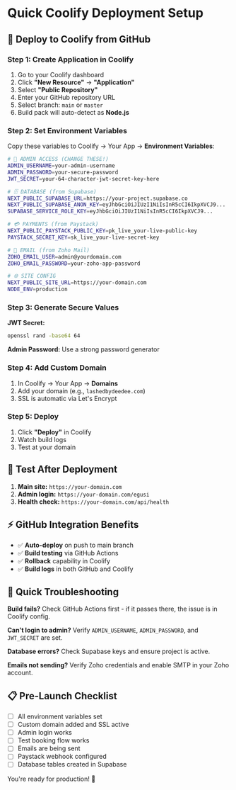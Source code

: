 # Quick Coolify Deployment Setup

## 🚀 Deploy to Coolify from GitHub

### Step 1: Create Application in Coolify
1. Go to your Coolify dashboard
2. Click **"New Resource"** → **"Application"**
3. Select **"Public Repository"** 
4. Enter your GitHub repository URL
5. Select branch: `main` or `master`
6. Build pack will auto-detect as **Node.js**

### Step 2: Set Environment Variables
Copy these variables to Coolify → Your App → **Environment Variables**:

```bash
# 🔐 ADMIN ACCESS (CHANGE THESE!)
ADMIN_USERNAME=your-admin-username
ADMIN_PASSWORD=your-secure-password
JWT_SECRET=your-64-character-jwt-secret-key-here

# 🗄️ DATABASE (from Supabase)
NEXT_PUBLIC_SUPABASE_URL=https://your-project.supabase.co
NEXT_PUBLIC_SUPABASE_ANON_KEY=eyJhbGciOiJIUzI1NiIsInR5cCI6IkpXVCJ9...
SUPABASE_SERVICE_ROLE_KEY=eyJhbGciOiJIUzI1NiIsInR5cCI6IkpXVCJ9...

# 💳 PAYMENTS (from Paystack)
NEXT_PUBLIC_PAYSTACK_PUBLIC_KEY=pk_live_your-live-public-key
PAYSTACK_SECRET_KEY=sk_live_your-live-secret-key

# 📧 EMAIL (from Zoho Mail)
ZOHO_EMAIL_USER=admin@yourdomain.com
ZOHO_EMAIL_PASSWORD=your-zoho-app-password

# 🌐 SITE CONFIG
NEXT_PUBLIC_SITE_URL=https://your-domain.com
NODE_ENV=production
```

### Step 3: Generate Secure Values

**JWT Secret:**
```bash
openssl rand -base64 64
```

**Admin Password:** Use a strong password generator

### Step 4: Add Custom Domain
1. In Coolify → Your App → **Domains**
2. Add your domain (e.g., `lashedbydeedee.com`)
3. SSL is automatic via Let's Encrypt

### Step 5: Deploy
1. Click **"Deploy"** in Coolify
2. Watch build logs
3. Test at your domain

## 🧪 Test After Deployment

1. **Main site:** `https://your-domain.com`
2. **Admin login:** `https://your-domain.com/egusi`
3. **Health check:** `https://your-domain.com/api/health`

## ⚡ GitHub Integration Benefits

- ✅ **Auto-deploy** on push to main branch
- ✅ **Build testing** via GitHub Actions
- ✅ **Rollback** capability in Coolify
- ✅ **Build logs** in both GitHub and Coolify

## 🔧 Quick Troubleshooting

**Build fails?** Check GitHub Actions first - if it passes there, the issue is in Coolify config.

**Can't login to admin?** Verify `ADMIN_USERNAME`, `ADMIN_PASSWORD`, and `JWT_SECRET` are set.

**Database errors?** Check Supabase keys and ensure project is active.

**Emails not sending?** Verify Zoho credentials and enable SMTP in your Zoho account.

## 📋 Pre-Launch Checklist

- [ ] All environment variables set
- [ ] Custom domain added and SSL active  
- [ ] Admin login works
- [ ] Test booking flow works
- [ ] Emails are being sent
- [ ] Paystack webhook configured
- [ ] Database tables created in Supabase

You're ready for production! 🎉